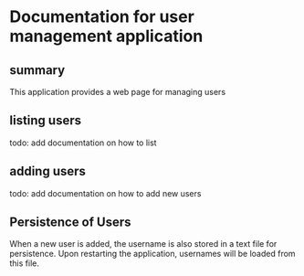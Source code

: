 # Documentation for user management application



## summary
This application provides a web page for managing users

## listing users
todo: add documentation on how to list 

## adding users
todo: add documentation on how to add new users

## Persistence of Users
When a new user is added, the username is also stored in a text file for persistence. Upon restarting the application, usernames will be loaded from this file.